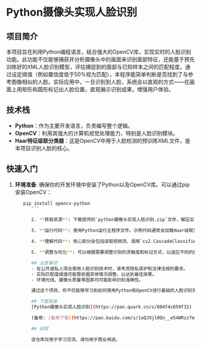 # Python摄像头实现人脸识别

## 项目简介

本项目旨在利用Python编程语言，结合强大的OpenCV库，实现实时的人脸识别功能。此功能不仅能够捕获并分析摄像头中的画面来识别面部特征，还能基于预先训练好的XML人脸识别模型，评估捕捉到的面部与已知样本之间的匹配程度。通过设定阈值（例如置信度低于50%视为匹配），本程序能简单判断是否找到了与参考图像相似的人脸。实际应用中，一旦识别到人脸，系统会以直观的方式——在画面上用矩形和圆形标记出人脸位置，直观展示识别成果，增强用户体验。

## 技术栈
- **Python**：作为主要开发语言，负责编写整个逻辑。
- **OpenCV**：利用其强大的计算机视觉处理能力，特别是人脸识别模块。
- **Haar特征级联分类器**：这是OpenCV中用于人脸检测的预训练XML文件，是本项目识别人脸的核心。

## 快速入门

1. **环境准备**: 确保你的开发环境中安装了Python以及OpenCV库。可以通过pip安装OpenCV：
   ```bash
      pip install opencv-python
         ```

         2. **获取资源**: 下载提供的`python摄像头实现人脸识别.zip`文件，解压后，将其中的代码和XML文件放置于项目目录下。

         3. **运行代码**: 使用Python运行主程序文件。示例代码通常会加载Haar级联文件，然后启动摄像头，实时处理视频流，执行人脸识别。

         4. **理解代码**: 核心部分会包括读取视频流、调用`cv2.CascadeClassifier`加载XML模型、使用`detectMultiScale`函数检测人脸，以及根据检测结果在画面上标记人脸。

         5. **调整与优化**: 可以根据需要调整识别的灵敏度和标记方式，以适应不同的应用场景。

         ## 注意事项
         - 在公共或私人场合使用人脸识别技术时，请考虑隐私保护和法律法规的要求。
         - 实际匹配度阈值可能需依据具体情况调整，以达到最佳效果。
         - 环境光线、摄像头质量等因素均可能影响识别准确性。

         通过这个项目，你不仅能够学习到如何使用Python和OpenCV进行基础的人脸识别实践，还能够探索人机交互的新维度，为未来更复杂的应用打下坚实的基础。

         ## 下载链接
         [Python摄像头实现人脸识别](https://pan.quark.cn/s/804f4c659f32) 

         (备用: [备用下载](https://pan.baidu.com/s/1aQJ9jl0Qn__e54WRzz7mPg?pwd=1234))

         ## 说明

         该仓库仅用于学习交流，请勿用于商业用途。
